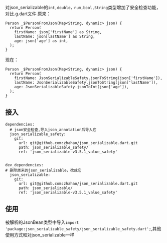 对json_serializable的`int,double，num,bool,String`类型增加了安全检查功能，对比.g.dart文件
原来：
```
Person _$PersonFromJson(Map<String, dynamic> json) {
  return Person(
    firstName: json['firstName'] as String,
    lastName: json[lastName'] as String,
    age: json['age'] as int,
  );
}

```

现在：
```
Person _$PersonFromJson(Map<String, dynamic> json) {
  return Person(
    firstName: JsonSerializableSafety.jsonToString(json['firstName']),
    lastName: JsonSerializableSafety.jsonToString(json['lastName']),
    age: JsonSerializableSafety.jsonToInt(json['age']),
  );
}
```


## 接入

```
dependencies:
  # json安全检查,导入json_annotation后导入它
  json_serializable_safety:
    git:
      url: git@github.com:zhahao/json_serializable.dart.git
      path: json_serializable_safety/
      ref: 'json_serializable-v3.5.1_value_safety'


dev_dependencies:
# 删除原来的json_serializable，改成它
  json_serializable:
    git:
      url: git@github.com:zhahao/json_serializable.dart.git
      path: json_serializable/
      ref: 'json_serializable-v3.5.1_value_safety'

 ```

 ## 使用
 被解析的JsonBean类型中导入`import 'package:json_serializable_safety/json_serializable_safety.dart';`,其他使用方式和对json_serializable一样

